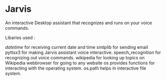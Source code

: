 # Jarvis
An interactive Desktop assistant that recognizes and runs on your voice commands.

Libaries used :

*datetime* for receiving current date and time
smtplib for sending email
pyttsx3 for making Jarvis assistant voice interactive.
speech_recognition for recognizing out voice commands.
wikipedia for looking up topics on Wikipedia
webbrowser for going to any website
os provides functions for interacting with the operating system. os.path helps in interactive file system.
